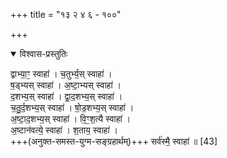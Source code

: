 +++
title = "१३ २ ४ ६ - १००"

+++

<details open><summary>विश्वास-प्रस्तुतिः</summary>

द्वाभ्या॒ꣳ॒ स्वाहा॑ । च॒तुर्भ्य॒स् स्वाहा॑ ।  
ष॒ड्भ्यस् स्वाहा॑ । अ॒ष्टा॒भ्यस् स्वाहा॑ ।  
द॒शभ्य॒स् स्वाहा॑ । द्वा॒द॒शभ्य॒स् स्वाहा॑ ।  
च॒तु॒र्द॒शभ्य॒स् स्वाहा॑ । षो॒ड॒शभ्य॒स् स्वाहा॑ ।  
अ॒ष्टा॒द॒शभ्य॒स् स्वाहा॑ ।  वि॒ꣳ॒श॒त्यै स्वाहा॑ ।  
अ॒ष्टान॑वत्ये॒ स्वाहा॑ । श॒ताय॒ स्वाहा॑ ।  
+++(अनुक्त-समस्त-युग्म-सङ्ग्रहार्थम्)+++ सर्व॑स्मै॒ स्वाहा॑ ॥ [43]
</details>



